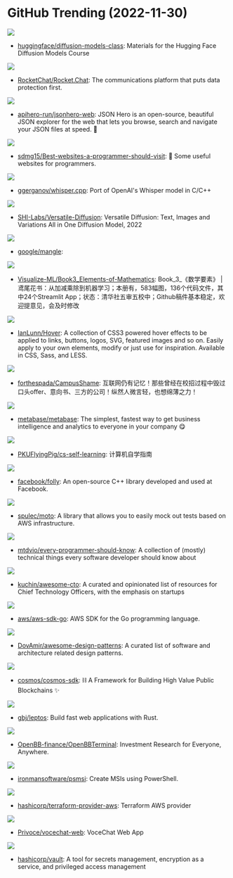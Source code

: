 # GitHub Trending (2022-11-30)

![](https://img.shields.io/badge/Jupyter%20Notebook-New%20143-green?style=flat-square&logo=appveyor)
- [huggingface/diffusion-models-class](https://github.com/huggingface/diffusion-models-class): Materials for the Hugging Face Diffusion Models Course

![](https://img.shields.io/badge/TypeScript-New%2023-green?style=flat-square&logo=appveyor)
- [RocketChat/Rocket.Chat](https://github.com/RocketChat/Rocket.Chat): The communications platform that puts data protection first.

![](https://img.shields.io/badge/TypeScript-New%20379-green?style=flat-square&logo=appveyor)
- [apihero-run/jsonhero-web](https://github.com/apihero-run/jsonhero-web): JSON Hero is an open-source, beautiful JSON explorer for the web that lets you browse, search and navigate your JSON files at speed. 🚀

![](https://img.shields.io/badge/none-New%2065-green?style=flat-square&logo=appveyor)
- [sdmg15/Best-websites-a-programmer-should-visit](https://github.com/sdmg15/Best-websites-a-programmer-should-visit): 🔗 Some useful websites for programmers.

![](https://img.shields.io/badge/C-New%20181-green?style=flat-square&logo=appveyor)
- [ggerganov/whisper.cpp](https://github.com/ggerganov/whisper.cpp): Port of OpenAI's Whisper model in C/C++

![](https://img.shields.io/badge/Python-New%2048-green?style=flat-square&logo=appveyor)
- [SHI-Labs/Versatile-Diffusion](https://github.com/SHI-Labs/Versatile-Diffusion): Versatile Diffusion: Text, Images and Variations All in One Diffusion Model, 2022

![](https://img.shields.io/badge/Go-New%20198-green?style=flat-square&logo=appveyor)
- [google/mangle](https://github.com/google/mangle): 

![](https://img.shields.io/badge/Python-New%20120-green?style=flat-square&logo=appveyor)
- [Visualize-ML/Book3_Elements-of-Mathematics](https://github.com/Visualize-ML/Book3_Elements-of-Mathematics): Book_3_《数学要素》 | 鸢尾花书：从加减乘除到机器学习；本册有，583幅图，136个代码文件，其中24个Streamlit App；状态：清华社五审五校中；Github稿件基本稳定，欢迎提意见，会及时修改

![](https://img.shields.io/badge/SCSS-New%2034-green?style=flat-square&logo=appveyor)
- [IanLunn/Hover](https://github.com/IanLunn/Hover): A collection of CSS3 powered hover effects to be applied to links, buttons, logos, SVG, featured images and so on. Easily apply to your own elements, modify or just use for inspiration. Available in CSS, Sass, and LESS.

![](https://img.shields.io/badge/none-New%20119-green?style=flat-square&logo=appveyor)
- [forthespada/CampusShame](https://github.com/forthespada/CampusShame): 互联网仍有记忆！那些曾经在校招过程中毁过口头offer、意向书、三方的公司！纵然人微言轻，也想绵薄之力！

![](https://img.shields.io/badge/Clojure-New%2014-green?style=flat-square&logo=appveyor)
- [metabase/metabase](https://github.com/metabase/metabase): The simplest, fastest way to get business intelligence and analytics to everyone in your company 😋

![](https://img.shields.io/badge/HTML-New%20602-green?style=flat-square&logo=appveyor)
- [PKUFlyingPig/cs-self-learning](https://github.com/PKUFlyingPig/cs-self-learning): 计算机自学指南

![](https://img.shields.io/badge/C%2B%2B-New%207-green?style=flat-square&logo=appveyor)
- [facebook/folly](https://github.com/facebook/folly): An open-source C++ library developed and used at Facebook.

![](https://img.shields.io/badge/Python-New%208-green?style=flat-square&logo=appveyor)
- [spulec/moto](https://github.com/spulec/moto): A library that allows you to easily mock out tests based on AWS infrastructure.

![](https://img.shields.io/badge/none-New%20309-green?style=flat-square&logo=appveyor)
- [mtdvio/every-programmer-should-know](https://github.com/mtdvio/every-programmer-should-know): A collection of (mostly) technical things every software developer should know about

![](https://img.shields.io/badge/none-New%20550-green?style=flat-square&logo=appveyor)
- [kuchin/awesome-cto](https://github.com/kuchin/awesome-cto): A curated and opinionated list of resources for Chief Technology Officers, with the emphasis on startups

![](https://img.shields.io/badge/Go-New%203-green?style=flat-square&logo=appveyor)
- [aws/aws-sdk-go](https://github.com/aws/aws-sdk-go): AWS SDK for the Go programming language.

![](https://img.shields.io/badge/none-New%2083-green?style=flat-square&logo=appveyor)
- [DovAmir/awesome-design-patterns](https://github.com/DovAmir/awesome-design-patterns): A curated list of software and architecture related design patterns.

![](https://img.shields.io/badge/Go-New%206-green?style=flat-square&logo=appveyor)
- [cosmos/cosmos-sdk](https://github.com/cosmos/cosmos-sdk): ⛓️ A Framework for Building High Value Public Blockchains ✨

![](https://img.shields.io/badge/Rust-New%20427-green?style=flat-square&logo=appveyor)
- [gbj/leptos](https://github.com/gbj/leptos): Build fast web applications with Rust.

![](https://img.shields.io/badge/Python-New%20180-green?style=flat-square&logo=appveyor)
- [OpenBB-finance/OpenBBTerminal](https://github.com/OpenBB-finance/OpenBBTerminal): Investment Research for Everyone, Anywhere.

![](https://img.shields.io/badge/C%23-New%2022-green?style=flat-square&logo=appveyor)
- [ironmansoftware/psmsi](https://github.com/ironmansoftware/psmsi): Create MSIs using PowerShell.

![](https://img.shields.io/badge/Go-New%207-green?style=flat-square&logo=appveyor)
- [hashicorp/terraform-provider-aws](https://github.com/hashicorp/terraform-provider-aws): Terraform AWS provider

![](https://img.shields.io/badge/TypeScript-New%2049-green?style=flat-square&logo=appveyor)
- [Privoce/vocechat-web](https://github.com/Privoce/vocechat-web): VoceChat Web App

![](https://img.shields.io/badge/Go-New%209-green?style=flat-square&logo=appveyor)
- [hashicorp/vault](https://github.com/hashicorp/vault): A tool for secrets management, encryption as a service, and privileged access management

